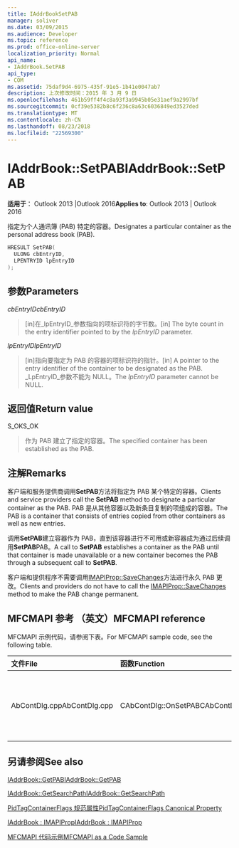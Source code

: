 ```yaml
---
title: IAddrBookSetPAB
manager: soliver
ms.date: 03/09/2015
ms.audience: Developer
ms.topic: reference
ms.prod: office-online-server
localization_priority: Normal
api_name:
- IAddrBook.SetPAB
api_type:
- COM
ms.assetid: 75daf9d4-6975-435f-91e5-1b41e0047ab7
description: 上次修改时间：2015 年 3 月 9 日
ms.openlocfilehash: 461b59ff4f4c8a93f3a9945b05e31aef9a2997bf
ms.sourcegitcommit: 0cf39e5382b8c6f236c8a63c6036849ed3527ded
ms.translationtype: MT
ms.contentlocale: zh-CN
ms.lasthandoff: 08/23/2018
ms.locfileid: "22569300"
---
```

# <a name="iaddrbooksetpab"></a><span data-ttu-id="3fcf7-103">IAddrBook::SetPAB</span><span class="sxs-lookup"><span data-stu-id="3fcf7-103">IAddrBook::SetPAB</span></span>

  
  
<span data-ttu-id="3fcf7-104">**适用于**： Outlook 2013 |Outlook 2016</span><span class="sxs-lookup"><span data-stu-id="3fcf7-104">**Applies to**: Outlook 2013 | Outlook 2016</span></span> 
  
<span data-ttu-id="3fcf7-105">指定为个人通讯簿 (PAB) 特定的容器。</span><span class="sxs-lookup"><span data-stu-id="3fcf7-105">Designates a particular container as the personal address book (PAB).</span></span>
  
```cpp
HRESULT SetPAB(
  ULONG cbEntryID,
  LPENTRYID lpEntryID
);
```

## <a name="parameters"></a><span data-ttu-id="3fcf7-106">参数</span><span class="sxs-lookup"><span data-stu-id="3fcf7-106">Parameters</span></span>

 <span data-ttu-id="3fcf7-107">_cbEntryID_</span><span class="sxs-lookup"><span data-stu-id="3fcf7-107">_cbEntryID_</span></span>
  
> <span data-ttu-id="3fcf7-108">[in]在_lpEntryID_参数指向的项标识符的字节数。</span><span class="sxs-lookup"><span data-stu-id="3fcf7-108">[in] The byte count in the entry identifier pointed to by the  _lpEntryID_ parameter.</span></span> 
    
 <span data-ttu-id="3fcf7-109">_lpEntryID_</span><span class="sxs-lookup"><span data-stu-id="3fcf7-109">_lpEntryID_</span></span>
  
> <span data-ttu-id="3fcf7-110">[in]指向要指定为 PAB 的容器的项标识符的指针。</span><span class="sxs-lookup"><span data-stu-id="3fcf7-110">[in] A pointer to the entry identifier of the container to be designated as the PAB.</span></span> <span data-ttu-id="3fcf7-111">_LpEntryID_参数不能为 NULL。</span><span class="sxs-lookup"><span data-stu-id="3fcf7-111">The  _lpEntryID_ parameter cannot be NULL.</span></span> 
    
## <a name="return-value"></a><span data-ttu-id="3fcf7-112">返回值</span><span class="sxs-lookup"><span data-stu-id="3fcf7-112">Return value</span></span>

<span data-ttu-id="3fcf7-113">S_OK</span><span class="sxs-lookup"><span data-stu-id="3fcf7-113">S_OK</span></span> 
  
> <span data-ttu-id="3fcf7-114">作为 PAB 建立了指定的容器。</span><span class="sxs-lookup"><span data-stu-id="3fcf7-114">The specified container has been established as the PAB.</span></span>
    
## <a name="remarks"></a><span data-ttu-id="3fcf7-115">注解</span><span class="sxs-lookup"><span data-stu-id="3fcf7-115">Remarks</span></span>

<span data-ttu-id="3fcf7-116">客户端和服务提供商调用**SetPAB**方法将指定为 PAB 某个特定的容器。</span><span class="sxs-lookup"><span data-stu-id="3fcf7-116">Clients and service providers call the **SetPAB** method to designate a particular container as the PAB.</span></span> <span data-ttu-id="3fcf7-117">PAB 是从其他容器以及新条目复制的项组成的容器。</span><span class="sxs-lookup"><span data-stu-id="3fcf7-117">The PAB is a container that consists of entries copied from other containers as well as new entries.</span></span> 
  
<span data-ttu-id="3fcf7-118">调用**SetPAB**建立容器作为 PAB，直到该容器进行不可用或新容器成为通过后续调用**SetPAB**PAB。</span><span class="sxs-lookup"><span data-stu-id="3fcf7-118">A call to **SetPAB** establishes a container as the PAB until that container is made unavailable or a new container becomes the PAB through a subsequent call to **SetPAB**.</span></span> 
  
<span data-ttu-id="3fcf7-119">客户端和提供程序不需要调用[IMAPIProp::SaveChanges](imapiprop-savechanges.md)方法进行永久 PAB 更改。</span><span class="sxs-lookup"><span data-stu-id="3fcf7-119">Clients and providers do not have to call the [IMAPIProp::SaveChanges](imapiprop-savechanges.md) method to make the PAB change permanent.</span></span> 
  
## <a name="mfcmapi-reference"></a><span data-ttu-id="3fcf7-120">MFCMAPI 参考 （英文）</span><span class="sxs-lookup"><span data-stu-id="3fcf7-120">MFCMAPI reference</span></span>

<span data-ttu-id="3fcf7-121">MFCMAPI 示例代码，请参阅下表。</span><span class="sxs-lookup"><span data-stu-id="3fcf7-121">For MFCMAPI sample code, see the following table.</span></span>
  
|<span data-ttu-id="3fcf7-122">**文件**</span><span class="sxs-lookup"><span data-stu-id="3fcf7-122">**File**</span></span>|<span data-ttu-id="3fcf7-123">**函数**</span><span class="sxs-lookup"><span data-stu-id="3fcf7-123">**Function**</span></span>|<span data-ttu-id="3fcf7-124">**Comment**</span><span class="sxs-lookup"><span data-stu-id="3fcf7-124">**Comment**</span></span>|
|:-----|:-----|:-----|
|<span data-ttu-id="3fcf7-125">AbContDlg.cpp</span><span class="sxs-lookup"><span data-stu-id="3fcf7-125">AbContDlg.cpp</span></span>  <br/> |<span data-ttu-id="3fcf7-126">CAbContDlg::OnSetPAB</span><span class="sxs-lookup"><span data-stu-id="3fcf7-126">CAbContDlg::OnSetPAB</span></span>  <br/> |<span data-ttu-id="3fcf7-127">MFCMAPI 使用**SetPAB**方法使指定的容器 PAB。</span><span class="sxs-lookup"><span data-stu-id="3fcf7-127">MFCMAPI uses the **SetPAB** method to make the specified container the PAB.</span></span>  <br/> |
   
## <a name="see-also"></a><span data-ttu-id="3fcf7-128">另请参阅</span><span class="sxs-lookup"><span data-stu-id="3fcf7-128">See also</span></span>



[<span data-ttu-id="3fcf7-129">IAddrBook::GetPAB</span><span class="sxs-lookup"><span data-stu-id="3fcf7-129">IAddrBook::GetPAB</span></span>](iaddrbook-getpab.md)
  
[<span data-ttu-id="3fcf7-130">IAddrBook::GetSearchPath</span><span class="sxs-lookup"><span data-stu-id="3fcf7-130">IAddrBook::GetSearchPath</span></span>](iaddrbook-getsearchpath.md)
  
[<span data-ttu-id="3fcf7-131">PidTagContainerFlags 规范属性</span><span class="sxs-lookup"><span data-stu-id="3fcf7-131">PidTagContainerFlags Canonical Property</span></span>](pidtagcontainerflags-canonical-property.md)
  
[<span data-ttu-id="3fcf7-132">IAddrBook : IMAPIProp</span><span class="sxs-lookup"><span data-stu-id="3fcf7-132">IAddrBook : IMAPIProp</span></span>](iaddrbookimapiprop.md)


[<span data-ttu-id="3fcf7-133">MFCMAPI 代码示例</span><span class="sxs-lookup"><span data-stu-id="3fcf7-133">MFCMAPI as a Code Sample</span></span>](mfcmapi-as-a-code-sample.md)


